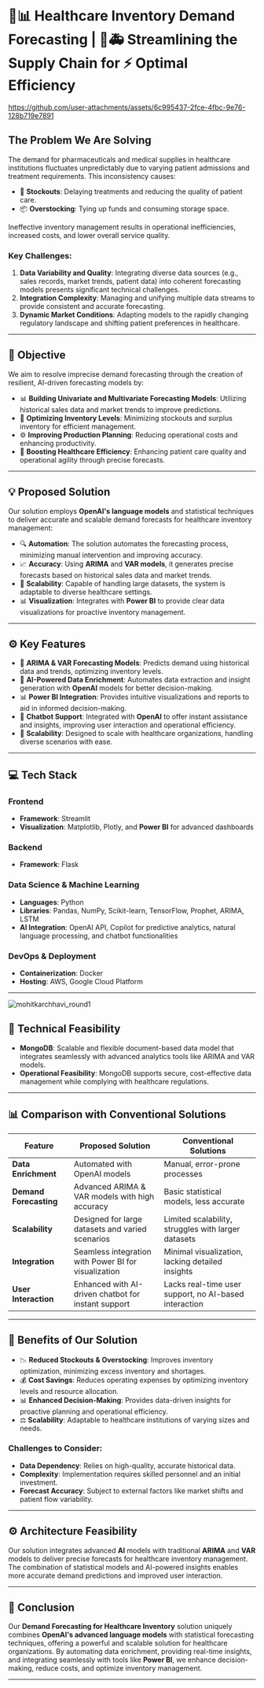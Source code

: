 
# 🏥📊 **Healthcare Inventory Demand Forecasting** | 🔄🚑 Streamlining the Supply Chain for ⚡️ Optimal Efficiency
https://github.com/user-attachments/assets/6c995437-2fce-4fbc-9e76-128b719e7891
## **The Problem We Are Solving**
The demand for pharmaceuticals and medical supplies in healthcare institutions fluctuates unpredictably due to varying patient admissions and treatment requirements. This inconsistency causes:

- 🚫 **Stockouts**: Delaying treatments and reducing the quality of patient care.
- 📦 **Overstocking**: Tying up funds and consuming storage space.

Ineffective inventory management results in operational inefficiencies, increased costs, and lower overall service quality.

### **Key Challenges:**
1. **Data Variability and Quality**: Integrating diverse data sources (e.g., sales records, market trends, patient data) into coherent forecasting models presents significant technical challenges.
2. **Integration Complexity**: Managing and unifying multiple data streams to provide consistent and accurate forecasting.
3. **Dynamic Market Conditions**: Adapting models to the rapidly changing regulatory landscape and shifting patient preferences in healthcare.

---

## 🎯 **Objective**
We aim to resolve imprecise demand forecasting through the creation of resilient, AI-driven forecasting models by:

- 📊 **Building Univariate and Multivariate Forecasting Models**: Utilizing historical sales data and market trends to improve predictions.
- 🔄 **Optimizing Inventory Levels**: Minimizing stockouts and surplus inventory for efficient management.
- ⚙️ **Improving Production Planning**: Reducing operational costs and enhancing productivity.
- 🏥 **Boosting Healthcare Efficiency**: Enhancing patient care quality and operational agility through precise forecasts.

---

## 💡 **Proposed Solution**
Our solution employs **OpenAI's language models** and statistical techniques to deliver accurate and scalable demand forecasts for healthcare inventory management:

- 🔍 **Automation**: The solution automates the forecasting process, minimizing manual intervention and improving accuracy.
- 📈 **Accuracy**: Using **ARIMA** and **VAR models**, it generates precise forecasts based on historical sales data and market trends.
- 🔧 **Scalability**: Capable of handling large datasets, the system is adaptable to diverse healthcare settings.
- 📊 **Visualization**: Integrates with **Power BI** to provide clear data visualizations for proactive inventory management.

---

## ⚙️ **Key Features**

- 🔮 **ARIMA & VAR Forecasting Models**: Predicts demand using historical data and trends, optimizing inventory levels.
- 🧠 **AI-Powered Data Enrichment**: Automates data extraction and insight generation with **OpenAI** models for better decision-making.
- 📊 **Power BI Integration**: Provides intuitive visualizations and reports to aid in informed decision-making.
- 💬 **Chatbot Support**: Integrated with **OpenAI** to offer instant assistance and insights, improving user interaction and operational efficiency.
- 🔄 **Scalability**: Designed to scale with healthcare organizations, handling diverse scenarios with ease.

---

## 💻 **Tech Stack**

### **Frontend**
- **Framework**: Streamlit
- **Visualization**: Matplotlib, Plotly, and **Power BI** for advanced dashboards

### **Backend**
- **Framework**: Flask

### **Data Science & Machine Learning**
- **Languages**: Python
- **Libraries**: Pandas, NumPy, Scikit-learn, TensorFlow, Prophet, ARIMA, LSTM
- **AI Integration**: OpenAI API, Copilot for predictive analytics, natural language processing, and chatbot functionalities

### **DevOps & Deployment**
- **Containerization**: Docker
- **Hosting**: AWS, Google Cloud Platform

---
![mohitkarchhavi_round1](https://github.com/user-attachments/assets/382a77fb-550c-48ae-bb02-d13fc4db025f)

## 🔧 **Technical Feasibility**
- **MongoDB**: Scalable and flexible document-based data model that integrates seamlessly with advanced analytics tools like ARIMA and VAR models.
- **Operational Feasibility**: MongoDB supports secure, cost-effective data management while complying with healthcare regulations.

---

## 📊 **Comparison with Conventional Solutions**

| **Feature**             | **Proposed Solution**                                             | **Conventional Solutions**                            |
|-------------------------|-------------------------------------------------------------------|-------------------------------------------------------|
| **Data Enrichment**      | Automated with OpenAI models                                      | Manual, error-prone processes                         |
| **Demand Forecasting**   | Advanced ARIMA & VAR models with high accuracy                    | Basic statistical models, less accurate               |
| **Scalability**          | Designed for large datasets and varied scenarios                  | Limited scalability, struggles with larger datasets   |
| **Integration**          | Seamless integration with Power BI for visualization              | Minimal visualization, lacking detailed insights      |
| **User Interaction**     | Enhanced with AI-driven chatbot for instant support               | Lacks real-time user support, no AI-based interaction |

---

## 🌟 **Benefits of Our Solution**

- 📉 **Reduced Stockouts & Overstocking**: Improves inventory optimization, minimizing excess inventory and shortages.
- 💰 **Cost Savings**: Reduces operating expenses by optimizing inventory levels and resource allocation.
- 📊 **Enhanced Decision-Making**: Provides data-driven insights for proactive planning and operational efficiency.
- ⚖️ **Scalability**: Adaptable to healthcare institutions of varying sizes and needs.

### **Challenges to Consider**:
- **Data Dependency**: Relies on high-quality, accurate historical data.
- **Complexity**: Implementation requires skilled personnel and an initial investment.
- **Forecast Accuracy**: Subject to external factors like market shifts and patient flow variability.

---

## ⚙️ **Architecture Feasibility**

Our solution integrates advanced **AI** models with traditional **ARIMA** and **VAR** models to deliver precise forecasts for healthcare inventory management. The combination of statistical models and AI-powered insights enables more accurate demand predictions and improved user interaction.

---

## 🚀 **Conclusion**

Our **Demand Forecasting for Healthcare Inventory** solution uniquely combines **OpenAI's advanced language models** with statistical forecasting techniques, offering a powerful and scalable solution for healthcare organizations. By automating data enrichment, providing real-time insights, and integrating seamlessly with tools like **Power BI**, we enhance decision-making, reduce costs, and optimize inventory management.

---

